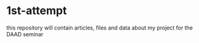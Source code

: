 # 1st-attempt
this repository will contain articles, files and data about my project for the DAAD seminar
